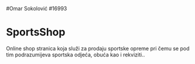 #Omar Sokolović
#16993

# SportsShop
Online shop stranica koja služi za prodaju sportske opreme pri čemu se pod tim podrazumijeva sportska odjeća, obuća kao i rekviziti..
